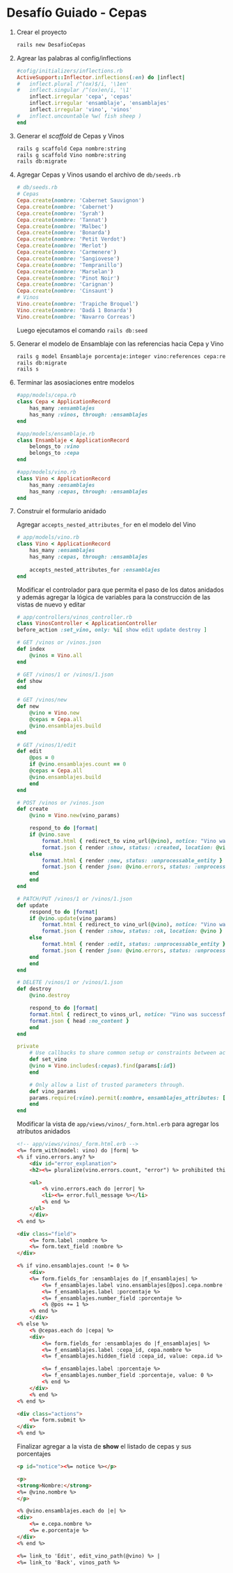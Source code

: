 # Desafío Guiado - Cepas

1. Crear el proyecto

    ```bash
    rails new DesafioCepas
    ```

2. Agrear las palabras al config/inflections

    ```ruby
    #cofig/initializers/inflections.rb
    ActiveSupport::Inflector.inflections(:en) do |inflect|
    #   inflect.plural /^(ox)$/i, '\1en'
    #   inflect.singular /^(ox)en/i, '\1'
        inflect.irregular 'cepa', 'cepas'
        inflect.irregular 'ensamblaje', 'ensamblajes'
        inflect.irregular 'vino', 'vinos'
    #   inflect.uncountable %w( fish sheep )
    end
    ```

3. Generar el *scaffold* de Cepas y Vinos

    ```bash
    rails g scaffold Cepa nombre:string
    rails g scaffold Vino nombre:string
    rails db:migrate
    ```

4. Agregar Cepas y Vinos usando el archivo de `db/seeds.rb`

    ```ruby
    # db/seeds.rb
    # Cepas
    Cepa.create(nombre: 'Cabernet Sauvignon')
    Cepa.create(nombre: 'Cabernet')
    Cepa.create(nombre: 'Syrah')
    Cepa.create(nombre: 'Tannat')
    Cepa.create(nombre: 'Malbec')
    Cepa.create(nombre: 'Bonarda')
    Cepa.create(nombre: 'Petit Verdot')
    Cepa.create(nombre: 'Merlot')
    Cepa.create(nombre: 'Carmenere')
    Cepa.create(nombre: 'Sangiovese')
    Cepa.create(nombre: 'Tempranillo')
    Cepa.create(nombre: 'Marselan')
    Cepa.create(nombre: 'Pinot Noir')
    Cepa.create(nombre: 'Carignan')
    Cepa.create(nombre: 'Cinsaunt')
    # Vinos
    Vino.create(nombre: 'Trapiche Broquel')
    Vino.create(nombre: 'Dadá 1 Bonarda')
    Vino.create(nombre: 'Navarro Correas')
    ```

    Luego ejecutamos el comando `rails db:seed`

5. Generar el  modelo de Ensamblaje con las referencias hacia Cepa y Vino

    ```bash
    rails g model Ensamblaje porcentaje:integer vino:references cepa:references
    rails db:migrate
    rails s
    ```

6. Terminar las asosiaciones entre modelos

    ```ruby
    #app/models/cepa.rb
    class Cepa < ApplicationRecord
        has_many :ensamblajes
        has_many :vinos, through: :ensamblajes
    end
    ```

    ```ruby
    #app/models/ensamblaje.rb
    class Ensamblaje < ApplicationRecord
        belongs_to :vino
        belongs_to :cepa
    end
    ```

    ```ruby
    #app/models/vino.rb
    class Vino < ApplicationRecord
        has_many :ensamblajes
        has_many :cepas, through: :ensamblajes
    end
    ```

7. Construir el formulario anidado

    Agregar `accepts_nested_attributes_for` en el modelo del Vino

    ```ruby
    # app/models/vino.rb
    class Vino < ApplicationRecord
        has_many :ensamblajes
        has_many :cepas, through: :ensamblajes
        
        accepts_nested_attributes_for :ensamblajes
    end
    ```

    Modificar el controlador para que permita el paso de los datos anidados y además agregar la lógica de variables para la construcción de las vistas de nuevo y editar

    ```ruby
    # app/controllers/vinos_controller.rb
    class VinosController < ApplicationController
    before_action :set_vino, only: %i[ show edit update destroy ]

    # GET /vinos or /vinos.json
    def index
        @vinos = Vino.all
    end

    # GET /vinos/1 or /vinos/1.json
    def show
    end

    # GET /vinos/new
    def new
        @vino = Vino.new
        @cepas = Cepa.all
        @vino.ensamblajes.build
    end

    # GET /vinos/1/edit
    def edit
        @pos = 0
        if @vino.ensamblajes.count == 0
        @cepas = Cepa.all
        @vino.ensamblajes.build
        end
    end

    # POST /vinos or /vinos.json
    def create
        @vino = Vino.new(vino_params)

        respond_to do |format|
        if @vino.save
            format.html { redirect_to vino_url(@vino), notice: "Vino was successfully created." }
            format.json { render :show, status: :created, location: @vino }
        else
            format.html { render :new, status: :unprocessable_entity }
            format.json { render json: @vino.errors, status: :unprocessable_entity }
        end
        end
    end

    # PATCH/PUT /vinos/1 or /vinos/1.json
    def update
        respond_to do |format|
        if @vino.update(vino_params)
            format.html { redirect_to vino_url(@vino), notice: "Vino was successfully updated." }
            format.json { render :show, status: :ok, location: @vino }
        else
            format.html { render :edit, status: :unprocessable_entity }
            format.json { render json: @vino.errors, status: :unprocessable_entity }
        end
        end
    end

    # DELETE /vinos/1 or /vinos/1.json
    def destroy
        @vino.destroy

        respond_to do |format|
        format.html { redirect_to vinos_url, notice: "Vino was successfully destroyed." }
        format.json { head :no_content }
        end
    end

    private
        # Use callbacks to share common setup or constraints between actions.
        def set_vino
        @vino = Vino.includes(:cepas).find(params[:id])
        end

        # Only allow a list of trusted parameters through.
        def vino_params
        params.require(:vino).permit(:nombre, ensamblajes_attributes: [:id, :cepa_id, :porcentaje])
        end
    end
    ```

    Modificar la vista de `app/views/vinos/_form.html.erb` para agregar los atributos anidados

    ```html
    <!-- app/views/vinos/_form.html.erb -->
    <%= form_with(model: vino) do |form| %>
    <% if vino.errors.any? %>
        <div id="error_explanation">
        <h2><%= pluralize(vino.errors.count, "error") %> prohibited this vino from being saved:</h2>

        <ul>
            <% vino.errors.each do |error| %>
            <li><%= error.full_message %></li>
            <% end %>
        </ul>
        </div>
    <% end %>

    <div class="field">
        <%= form.label :nombre %>
        <%= form.text_field :nombre %>
    </div>

    <% if vino.ensamblajes.count != 0 %>
        <div>
        <%= form.fields_for :ensamblajes do |f_ensamblajes| %>
            <%= f_ensamblajes.label vino.ensamblajes[@pos].cepa.nombre %>
            <%= f_ensamblajes.label :porcentaje %>
            <%= f_ensamblajes.number_field :porcentaje %>
            <% @pos += 1 %>
        <% end %>
        </div>
    <% else %>
        <% @cepas.each do |cepa| %>
        <div>
            <%= form.fields_for :ensamblajes do |f_ensamblajes| %>
            <%= f_ensamblajes.label :cepa_id, cepa.nombre %>
            <%= f_ensamblajes.hidden_field :cepa_id, value: cepa.id %>

            <%= f_ensamblajes.label :porcentaje %>
            <%= f_ensamblajes.number_field :porcentaje, value: 0 %>
            <% end %>
        </div>
        <% end %>
    <% end %>

    <div class="actions">
        <%= form.submit %>
    </div>
    <% end %>
    ```

    Finalizar agregar a la vista de  **show** el listado de cepas y sus porcentajes

    ```html
    <p id="notice"><%= notice %></p>

    <p>
    <strong>Nombre:</strong>
    <%= @vino.nombre %>
    </p>

    <% @vino.ensamblajes.each do |e| %>
    <div>
        <%= e.cepa.nombre %>
        <%= e.porcentaje %>
    </div>
    <% end %>

    <%= link_to 'Edit', edit_vino_path(@vino) %> |
    <%= link_to 'Back', vinos_path %>
    ```
